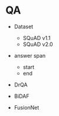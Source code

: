 # QA

- Dataset
    - SQuAD v1.1
    - SQuAD v2.0
    
- answer span
    - start
    - end

- DrQA
- BiDAF
- FusionNet
